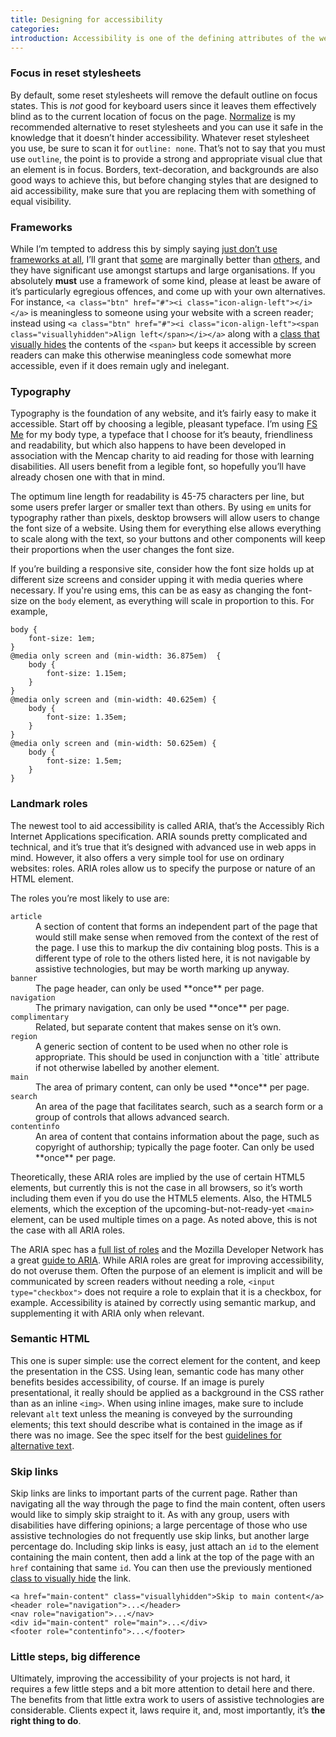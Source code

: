 ```yaml
---
title: Designing for accessibility
categories:
introduction: Accessibility is one of the defining attributes of the web, but sometimes it can be a little hard to work out how all of the great techniques for accessibility actually fit into building a site. When you design for accessibility from the start, making a site accessible is easier than you might think.
---
```

### Focus in reset stylesheets

By default, some reset stylesheets will remove the default outline on focus states. This is *not* good for keyboard users since it leaves them effectively blind as to the current location of focus on the page. [Normalize](http://necolas.github.com/normalize.css/) is my recommended alternative to reset stylesheets and you can use it safe in the knowledge that it doesn’t hinder accessibility. Whatever reset stylesheet you use, be sure to scan it for `outline: none`. That’s not to say that you must use `outline`, the point is to provide a strong and appropriate visual clue that an element is in focus. Borders, text-decoration, and backgrounds are also good ways to achieve this, but before changing styles that are designed to aid accessibility, make sure that you are replacing them with something of equal visibility.

### Frameworks

While I’m tempted to address this by simply saying [just don’t use frameworks at all](http://12devsofxmas.co.uk/post/2013-01-01-day-7-grid-frameworks), I’ll grant that [some](http://foundation.zurb.com) are marginally better than [others](http://twitter.github.com/bootstrap/), and they have significant use amongst startups and large organisations. If you absolutely **must** use a framework of some kind, please at least be aware of it’s particularly egregious offences, and come up with your own alternatives. For instance, `<a class="btn" href="#"><i class="icon-align-left"></i></a>` is meaningless to someone using your website with a screen reader; instead using `<a class="btn" href="#"><i class="icon-align-left"><span class="visuallyhidden">Align left</span></i></a>` along with a [class that visually hides](http://snook.ca/archives/html_and_css/hiding-content-for-accessibility) the contents of the `<span>` but keeps it accessible by screen readers can make this otherwise meaningless code somewhat more accessible, even if it does remain ugly and inelegant.

### Typography

Typography is the foundation of any website, and it’s fairly easy to make it accessible. Start off by choosing a legible, pleasant typeface. I’m using [FS Me](http://fontdeck.com/typeface/fsmeweb) for my body type, a typeface that I choose for it’s beauty, friendliness and readability, but which also happens to have been developed in association with the Mencap charity to aid reading for those with learning disabilities. All users benefit from a legible font, so hopefully you’ll have already chosen one with that in mind.

The optimum line length for readability is 45-75 characters per line, but some users prefer larger or smaller text than others. By using `em` units for typography rather than pixels, desktop browsers will allow users to change the font size of a website. Using them for everything else allows everything to scale along with the text, so your buttons and other components will keep their proportions when the user changes the font size.

If you’re building a responsive site, consider how the font size holds up at different size screens and consider upping it with media queries where necessary. If you're using ems, this can be as easy as changing the font-size on the `body` element, as everything will scale in proportion to this. For example,

	body {
		font-size: 1em;
	}
	@media only screen and (min-width: 36.875em)  {
		body {
  			font-size: 1.15em;
		}
	}
	@media only screen and (min-width: 40.625em) {
		body {
			font-size: 1.35em;
		}
	}
	@media only screen and (min-width: 50.625em) {
		body {
			font-size: 1.5em;
		}
	}

### Landmark roles

The newest tool to aid accessibility is called ARIA, that’s the Accessibly Rich Internet Applications specification. ARIA sounds pretty complicated and technical, and it’s true that it’s designed with advanced use in web apps in mind. However, it also offers a very simple tool for use on ordinary websites: roles. ARIA roles allow us to specify the purpose or nature of an HTML element.

The roles you’re most likely to use are:
<dl>
<dt><code>article</code></dt><dd>A section of content that forms an independent part of the page that would still make sense when removed from the context of the rest of the page. I use this to markup the div containing blog posts. This is a different type of role to the others listed here, it is not navigable by assistive technologies, but may be worth marking up anyway.</dd>
<dt><code>banner</code></dt><dd>The page header, can only be used **once** per page.</dd>
<dt><code>navigation</code></dt><dd>The primary navigation, can only be used **once** per page.</dd>
<dt><code>complimentary</code></dt><dd>Related, but separate content that makes sense on it’s own.</dd>
<dt><code>region</code></dt><dd>A generic section of content to be used when no other role is appropriate. This should be used in conjunction with a `title` attribute if not otherwise labelled by another element.</dd>
<dt><code>main</code></dt><dd>The area of primary content, can only be used **once** per page.</dd>
<dt><code>search</code></dt><dd>An area of the page that facilitates search, such as a search form or a group of controls that allows advanced search.</dd>
<dt><code>contentinfo</code></dt><dd>An area of content that contains information about the page, such as copyright of authorship; typically the page footer. Can only be used **once** per page.</dd>
</dl>

Theoretically, these ARIA roles are implied by the use of certain HTML5 elements, but currently this is not the case in all browsers, so it’s worth including them even if you do use the HTML5 elements. Also, the HTML5 elements, which the exception of the upcoming-but-not-ready-yet `<main>` element, can be used multiple times on a page. As noted above, this is not the case with all ARIA roles.

The ARIA spec has a [full list of roles](http://www.w3.org/WAI/PF/aria/roles#document_structure_roles) and the Mozilla Developer Network has a great [guide to ARIA](https://developer.mozilla.org/en-US/docs/Accessibility/ARIA?redirectlocale=en-US&redirectslug=ARIA). While ARIA roles are great for improving accessibility, do not overuse them. Often the purpose of an element is implicit and will be communicated by screen readers without needing a role, `<input type="checkbox">` does not require a role to explain that it is a checkbox, for example. Accessibility is atained by correctly using semantic markup, and supplementing it with ARIA only when relevant.

### Semantic HTML

This one is super simple: use the correct element for the content, and keep the presentation in the CSS. Using lean, semantic code has many other benefits besides accessibility, of course. If an image is purely presentational, it really should be applied as a background in the CSS rather than as an inline `<img>`. When using inline images, make sure to include relevant `alt` text unless the meaning is conveyed by the surrounding elements; this text should describe what is contained in the image as if there was no image. See the spec itself for the best [guidelines for alternative text](http://www.w3.org/TR/html5-author/the-img-element.html#alt).

### Skip links

Skip links are links to important parts of the current page. Rather than navigating all the way through the page to find the main content, often users would like to simply skip straight to it. As with any group, users with disabilities have differing opinions; a large percentage of those who use assistive technologies do not frequently use skip links, but another large percentage do. Including skip links is easy, just attach an `id` to the element containing the main content, then add a link at the top of the page with an `href` containing that same `id`. You can then use the previously mentioned [class to visually hide](http://snook.ca/archives/html_and_css/hiding-content-for-accessibility) the link.

	<a href="main-content" class="visuallyhidden">Skip to main content</a>
	<header role="navigation">...</header>
	<nav role="navigation">...</nav>
	<div id="main-content" role="main">...</div>
	<footer role="contentinfo">...</footer>

### Little steps, big difference

Ultimately, improving the accessibility of your projects is not hard, it requires a few little steps and a bit more attention to detail here and there. The benefits from that little extra work to users of assistive technologies are considerable. Clients expect it, laws require it, and, most importantly, it’s **the right thing to do**.